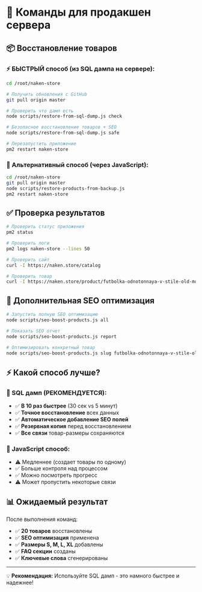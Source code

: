 # 🚀 Команды для продакшен сервера

## 📦 Восстановление товаров

### ⚡ БЫСТРЫЙ способ (из SQL дампа на сервере):
```bash
cd /root/naken-store

# Получить обновления с GitHub
git pull origin master

# Проверить что дамп есть
node scripts/restore-from-sql-dump.js check

# Безопасное восстановление товаров + SEO
node scripts/restore-from-sql-dump.js safe

# Перезапустить приложение
pm2 restart naken-store
```

### 🐌 Альтернативный способ (через JavaScript):
```bash
cd /root/naken-store
git pull origin master
node scripts/restore-products-from-backup.js
pm2 restart naken-store
```

## ✅ Проверка результатов

```bash
# Проверить статус приложения
pm2 status

# Проверить логи
pm2 logs naken-store --lines 50

# Проверить сайт
curl -I https://naken.store/catalog

# Проверить товар
curl -I https://naken.store/product/futbolka-odnotonnaya-v-stile-old-money-320309230
```

## 🎯 Дополнительная SEO оптимизация

```bash
# Запустить полную SEO оптимизацию
node scripts/seo-boost-products.js all

# Показать SEO отчет
node scripts/seo-boost-products.js report

# Оптимизировать конкретный товар
node scripts/seo-boost-products.js slug futbolka-odnotonnaya-v-stile-old-money-320309230
```

## ⚡ Какой способ лучше?

### 🚀 SQL дамп (РЕКОМЕНДУЕТСЯ):
- ✅ **В 10 раз быстрее** (30 сек vs 5 минут)
- ✅ **Точное восстановление** всех данных
- ✅ **Автоматическое добавление SEO полей**
- ✅ **Резервная копия** перед восстановлением
- ✅ **Все связи** товар-размеры сохраняются

### 🐌 JavaScript способ:
- ⚠️ Медленнее (создает товары по одному)
- ✅ Больше контроля над процессом
- ✅ Можно посмотреть прогресс
- ⚠️ Может пропустить некоторые связи

## 📊 Ожидаемый результат

После выполнения команд:
- ✅ **20 товаров** восстановлены
- ✅ **SEO оптимизация** применена
- ✅ **Размеры S, M, L, XL** добавлены
- ✅ **FAQ секции** созданы
- ✅ **Ключевые слова** сгенерированы

---

💡 **Рекомендация:** Используйте SQL дамп - это намного быстрее и надежнее! 
